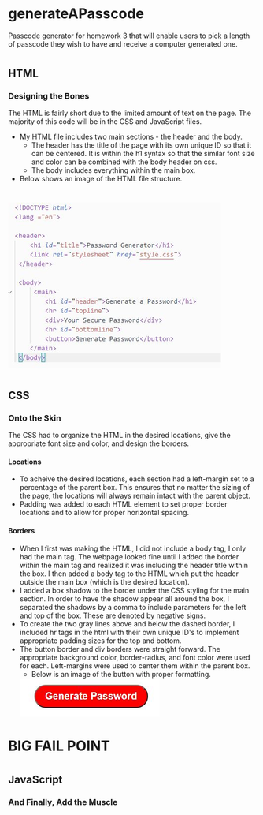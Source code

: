 # generateAPasscode
Passcode generator for homework 3 that will enable users to pick a length of passcode they wish to have and receive a computer generated one.

#
## HTML
### Designing the Bones

The HTML is fairly short due to the limited amount of text on the page. The majority of this code will be in the CSS and JavaScript files. 

* My HTML file includes two main sections - the header and the body.  
    * The header has the title of the page with its own unique ID so that it can be centered.  It is within the h1 syntax so that the similar font size and color can be combined with the body header on css.
    * The body includes everything within the main box. 
* Below shows an image of the HTML file structure.
#
<img src= "Images\HTML.JPG">

#
## CSS
### Onto the Skin
The CSS had to organize the HTML in the desired locations, give the appropriate font size and color, and design the borders.
#### Locations
* To acheive the desired locations, each section had a left-margin set to a percentage of the parent box.  This ensures that no matter the sizing of the page, the locations will always remain intact with the parent object.
* Padding was added to each HTML element to set proper border locations and to allow for proper horizontal spacing.
#### Borders
* When I first was making the HTML, I did not include a body tag, I only had the main tag. The webpage looked fine until I added the border within the main tag and realized it was including the header title within the box.  I then added a body tag to the HTML which put the header outside the main box (which is the desired location).
* I added a box shadow to the border under the CSS styling for the main section.  In order to have the shadow appear all around the box, I separated the shadows by a comma to include parameters for the left and top of the box.  These are denoted by negative signs.
* To create the two gray lines above and below the dashed border, I included hr tags in the html with their own unique ID's to implement appropriate padding sizes for the top and bottom.
* The button border and div borders were straight forward.  The appropriate background color, border-radius, and font color were used for each.  Left-margins were used to center them within the parent box.
    * Below is an image of the button with proper formatting.
    <img src="Images/Button.jpg">


# BIG FAIL POINT

#
## JavaScript
### And Finally, Add the Muscle

